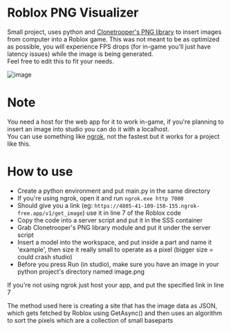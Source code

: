 # Roblox PNG Visualizer

Small project, uses python and [Clonetrooper's PNG library](https://github.com/MaximumADHD/Roblox-PNG-Library) to insert images from computer into a Roblox game. 
This was not meant to be as optimized as possible, you will experience FPS drops (for in-game you'll just have latency issues) while the image is being generated.   <br>
Feel free to edit this to fit your needs.   <br>

![image](https://github.com/cmodii/Roblox-PNG-visualizer/assets/100476911/b0c69f1a-696c-42f8-ae0f-a53bb84da64a)


# Note
You need a host for the web app for it to work in-game, if you're planning to insert an image into studio you can do it with a localhost.  <br>
You can use something like [ngrok](https://ngrok.com/), not the fastest but it works for a project like this.

# How to use

- Create a python environment and put main.py in the same directory
- If you're using ngrok, open it and run ```ngrok.exe http 7000```
- Should give you a link (eg: ``https://4805-41-109-150-155.ngrok-free.app/v1/get_image``) use it in line 7 of the Roblox code
- Copy the code into a server script and put it in the SSS container
- Grab Clonetrooper's PNG library module and put it under the server script
- Insert a model into the workspace, and put inside a part and name it 'example', then size it really small to operate as a pixel (bigger size = could crash studio)
- Before you press Run (in studio), make sure you have an image in your python project's directory named image.png

If you're not using ngrok just host your app, and put the specified link in line 7

The method used here is creating a site that has the image data as JSON, which gets fetched by Roblox using GetAsync() and then uses an algorithm to sort the pixels which are a collection of small baseparts
